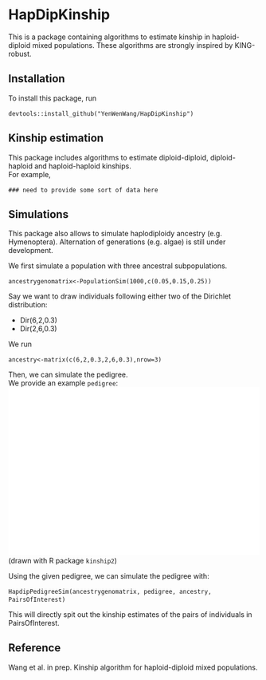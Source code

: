 # HapDipKinship
This is a package containing algorithms to estimate kinship in haploid-diploid mixed populations. These algorithms are strongly inspired by KING-robust. 

## Installation
To install this package, run
```{r}
devtools::install_github("YenWenWang/HapDipKinship")
```

## Kinship estimation
This package includes algorithms to estimate diploid-diploid, diploid-haploid and haploid-haploid kinships.  
For example,
```{r}
### need to provide some sort of data here
```

## Simulations
This package also allows to simulate haplodiploidy ancestry (e.g. Hymenoptera). Alternation of generations (e.g. algae) is still under development.

We first simulate a population with three ancestral subpopulations. 
```{r}
ancestrygenomatrix<-PopulationSim(1000,c(0.05,0.15,0.25))
```

Say we want to draw individuals following either two of the Dirichlet distribution:
- Dir(6,2,0.3)
- Dir(2,6,0.3)

We run
```{r}
ancestry<-matrix(c(6,2,0.3,2,6,0.3),nrow=3)
```

Then, we can simulate the pedigree.  
We provide an example `pedigree`:  
<img src="./fig/pedigree.png" alt="drawing" width="600"/>  
(drawn with R package `kinship2`)

Using the given pedigree, we can simulate the pedigree with:
```{r}
HapdipPedigreeSim(ancestrygenomatrix, pedigree, ancestry, PairsOfInterest)
```
This will directly spit out the kinship estimates of the pairs of individuals in PairsOfInterest.


## Reference
Wang et al. in prep. Kinship algorithm for haploid-diploid mixed populations.